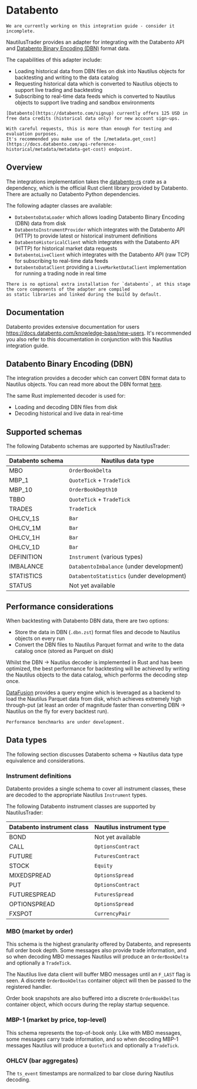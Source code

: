# Databento

```{warning}
We are currently working on this integration guide - consider it incomplete.
```

NautilusTrader provides an adapter for integrating with the Databento API and [Databento Binary Encoding (DBN)](https://docs.databento.com/knowledge-base/new-users/dbn-encoding) format data.

The capabilities of this adapter include:
- Loading historical data from DBN files on disk into Nautilus objects for backtesting and writing to the data catalog
- Requesting historical data which is converted to Nautilus objects to support live trading and backtesting
- Subscribing to real-time data feeds which is converted to Nautilus objects to support live trading and sandbox environments

```{tip}
[Databento](https://databento.com/signup) currently offers 125 USD in free data credits (historical data only) for new account sign-ups.

With careful requests, this is more than enough for testing and evaluation purposes.
It's recommended you make use of the [/metadata.get_cost](https://docs.databento.com/api-reference-historical/metadata/metadata-get-cost) endpoint.
```

## Overview

The integrations implementation takes the [databento-rs](https://crates.io/crates/databento) crate as a dependency,
which is the official Rust client library provided by Databento. There are actually no Databento Python dependencies.

The following adapter classes are available:
- `DatabentoDataLoader` which allows loading Databento Binary Encoding (DBN) data from disk
- `DatabentoInstrumentProvider` which integrates with the Databento API (HTTP) to provide latest or historical instrument definitions
- `DatabentoHistoricalClient` which integrates with the Databento API (HTTP) for historical market data requests
- `DatabentoLiveClient` which integrates with the Databento API (raw TCP) for subscribing to real-time data feeds
- `DatabentoDataClient` providing a `LiveMarketDataClient` implementation for running a trading node in real time

```{note}
There is no optional extra installation for `databento`, at this stage the core components of the adapter are compiled
as static libraries and linked during the build by default.
```

## Documentation

Databento provides extensive documentation for users https://docs.databento.com/knowledge-base/new-users.
It's recommended you also refer to this documentation in conjunction with this Nautilus integration guide.

## Databento Binary Encoding (DBN)

The integration provides a decoder which can convert DBN format data to Nautilus objects.
You can read more about the DBN format [here](https://docs.databento.com/knowledge-base/new-users/dbn-encoding).

The same Rust implemented decoder is used for:
- Loading and decoding DBN files from disk
- Decoding historical and live data in real-time

## Supported schemas

The following Databento schemas are supported by NautilusTrader:

| Databento schema | Nautilus data type           |
|------------------|------------------------------|
| MBO              | `OrderBookDelta`             |
| MBP_1            | `QuoteTick` + `TradeTick`    |
| MBP_10           | `OrderBookDepth10`           |
| TBBO             | `QuoteTick` + `TradeTick`    |
| TRADES           | `TradeTick`                  |
| OHLCV_1S         | `Bar`                        |
| OHLCV_1M         | `Bar`                        |
| OHLCV_1H         | `Bar`                        |
| OHLCV_1D         | `Bar`                        |
| DEFINITION       | `Instrument` (various types) |
| IMBALANCE        | `DatabentoImbalance` (under development)  |
| STATISTICS       | `DatabentoStatistics` (under development) |
| STATUS           | Not yet available                         |

## Performance considerations

When backtesting with Databento DBN data, there are two options:
- Store the data in DBN (`.dbn.zst`) format files and decode to Nautilus objects on every run
- Convert the DBN files to Nautilus Parquet format and write to the data catalog once (stored as Parquet on disk)

Whilst the DBN -> Nautilus decoder is implemented in Rust and has been optimized,
the best performance for backtesting will be achieved by writing the Nautilus
objects to the data catalog, which performs the decoding step once.

[DataFusion](https://arrow.apache.org/datafusion/) provides a query engine which is leveraged as a backend to load 
the Nautilus Parquet data from disk, which achieves extremely high through-put (at least an order of magnitude faster
than converting DBN -> Nautilus on the fly for every backtest run).

```{note}
Performance benchmarks are under development.
```

## Data types

The following section discusses Databento schema -> Nautilus data type equivalence
and considerations.

### Instrument definitions

Databento provides a single schema to cover all instrument classes, these are
decoded to the appropriate Nautilus `Instrument` types.

The following Databento instrument classes are supported by NautilusTrader:

| Databento instrument class | Nautilus instrument type     |
|----------------------------|------------------------------|
| BOND                       | Not yet available            |
| CALL                       | `OptionsContract`            |
| FUTURE                     | `FuturesContract`            |
| STOCK                      | `Equity`                     |
| MIXEDSPREAD                | `OptionsSpread`              |
| PUT                        | `OptionsContract`            |
| FUTURESPREAD               | `FuturesSpread`              |
| OPTIONSPREAD               | `OptionsSpread`              |
| FXSPOT                     | `CurrencyPair`               |

### MBO (market by order)

This schema is the highest granularity offered by Databento, and represents
full order book depth. Some messages also provide trade information, and so when
decoding MBO messages Nautilus will produce an `OrderBookDelta` and optionally a
`TradeTick`.

The Nautilus live data client will buffer MBO messages until an `F_LAST` flag
is seen. A discrete `OrderBookDeltas` container object will then be passed to the
registered handler.

Order book snapshots are also buffered into a discrete `OrderBookDeltas` container
object, which occurs during the replay startup sequence.

### MBP-1 (market by price, top-level)

This schema represents the top-of-book only. Like with MBO messages, some
messages carry trade information, and so when decoding MBP-1 messages Nautilus 
will produce a `QuoteTick` and optionally a `TradeTick`.

### OHLCV (bar aggregates)

The `ts_event` timestamps are normalized to bar close during Nautilus decoding.

